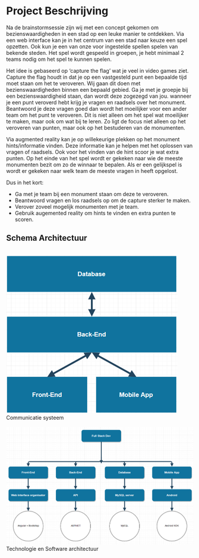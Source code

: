 # Project Beschrijving
Na de brainstormsessie zijn wij met een concept gekomen om bezienswaardigheden in een stad op een leuke manier te ontdekken. Via een web interface kan je in het centrum van een stad naar keuze een spel opzetten. Ook kun je een van onze voor ingestelde spellen spelen van bekende steden. Het spel wordt gespeeld in groepen, je hebt minimaal 2 teams nodig om het spel te kunnen spelen.

Het idee is gebaseerd op ‘capture the flag’ wat je veel in video games ziet. Capture the flag houdt in dat je op een vastgesteld punt een bepaalde tijd moet staan om het te veroveren. Wij gaan dit doen met bezienswaardigheden binnen een bepaald gebied. Ga je met je groepje bij een bezienswaardigheid staan, dan wordt deze zogezegd van jou. wanneer je een punt veroverd hebt krijg je vragen en raadsels over het monument. Beantwoord je deze vragen goed dan wordt het moeilijker voor een ander team om het punt te veroveren. Dit is niet alleen om het spel wat moeilijker te maken, maar ook om wat bij te leren. Zo ligt de focus niet alleen op het veroveren van punten, maar ook op het bestuderen van de monumenten.

Via augmented reality kan je op willekeurige plekken op het monument hints/informatie vinden. Deze informatie kan je helpen met het oplossen van vragen of raadsels. Ook voor het vinden van de hint scoor je wat extra punten.
Op het einde van het spel wordt er gekeken naar wie de meeste monumenten bezit om zo de winnaar te bepalen. Als er een gelijkspel is wordt er gekeken naar welk team de meeste vragen in heeft opgelost.

Dus in het kort:
* Ga met je team bij een monument staan om deze te veroveren.
* Beantwoord vragen en los raadsels op om de capture sterker te maken.
* Verover zoveel mogelijk monumenten met je team.
* Gebruik augemented reality om hints te vinden en extra punten te scoren.

## Schema Architectuur

<br />
<img src="images/schema_architectuur_globaal.png" />
Communicatie systeem<br /><br />


<img src="images/schema_architectuur.png" />
Technologie en Software architectuur<br /><br />